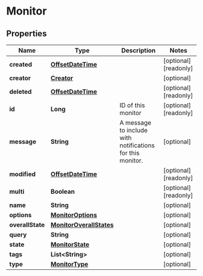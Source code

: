 

# Monitor

## Properties

Name | Type | Description | Notes
------------ | ------------- | ------------- | -------------
**created** | [**OffsetDateTime**](OffsetDateTime.md) |  |  [optional] [readonly]
**creator** | [**Creator**](Creator.md) |  |  [optional]
**deleted** | [**OffsetDateTime**](OffsetDateTime.md) |  |  [optional] [readonly]
**id** | **Long** | ID of this monitor |  [optional] [readonly]
**message** | **String** | A message to include with notifications for this monitor. |  [optional]
**modified** | [**OffsetDateTime**](OffsetDateTime.md) |  |  [optional] [readonly]
**multi** | **Boolean** |  |  [optional] [readonly]
**name** | **String** |  |  [optional]
**options** | [**MonitorOptions**](MonitorOptions.md) |  |  [optional]
**overallState** | [**MonitorOverallStates**](MonitorOverallStates.md) |  |  [optional]
**query** | **String** |  |  [optional]
**state** | [**MonitorState**](MonitorState.md) |  |  [optional]
**tags** | **List&lt;String&gt;** |  |  [optional]
**type** | [**MonitorType**](MonitorType.md) |  |  [optional]



